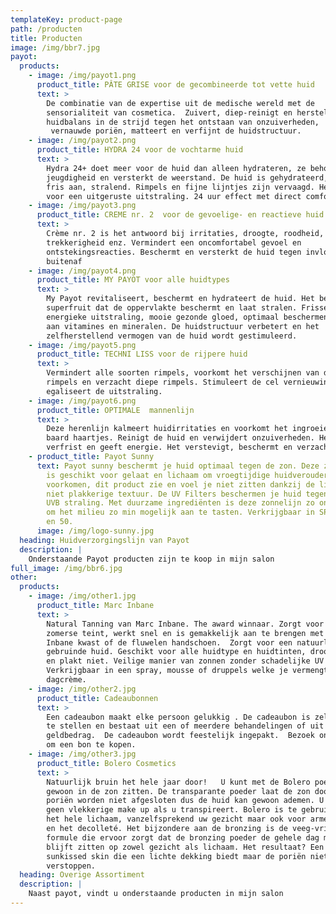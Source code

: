 ```yaml
---
templateKey: product-page
path: /producten
title: Producten
image: /img/bbr7.jpg
payot:
  products:
    - image: /img/payot1.png
      product_title: PÂTE GRISE voor de gecombineerde tot vette huid
      text: >
        De combinatie van de expertise uit de medische wereld met de
        sensorialiteit van cosmetica.  Zuivert, diep-reinigt en herstelt de
        huidbalans in de strijd tegen het ontstaan van onzuiverheden,
         vernauwde poriën, matteert en verfijnt de huidstructuur.
    - image: /img/payot2.png
      product_title: HYDRA 24 voor de vochtarme huid
      text: >
        Hydra 24+ doet meer voor de huid dan alleen hydrateren, ze behoudt haar
        jeugdigheid en versterkt de weerstand. De huid is gehydrateerd, voelt
        fris aan, stralend. Rimpels en fijne lijntjes zijn vervaagd. Het zorgt
        voor een uitgeruste uitstraling. 24 uur effect met direct comfort!
    - image: /img/payot3.png
      product_title: CREME nr. 2  voor de gevoelige- en reactieve huid
      text: >
        Crème nr. 2 is het antwoord bij irritaties, droogte, roodheid,
        trekkerigheid enz. Vermindert een oncomfortabel gevoel en
        ontstekingsreacties. Beschermt en versterkt de huid tegen invloeden van
        buitenaf
    - image: /img/payot4.png
      product_title: MY PAYOT voor alle huidtypes
      text: >
        My Payot revitaliseert, beschermt en hydrateert de huid. Het bevat
        superfruit dat de oppervlakte beschermt en laat stralen. Frisse
        energieke uitstraling, mooie gezonde gloed, optimaal beschermend. Rijk
        aan vitamines en mineralen. De huidstructuur verbetert en het
        zelfherstellend vermogen van de huid wordt gestimuleerd.
    - image: /img/payot5.png
      product_title: TECHNI LISS voor de rijpere huid
      text: >
        Vermindert alle soorten rimpels, voorkomt het verschijnen van de eerste
        rimpels en verzacht diepe rimpels. Stimuleert de cel vernieuwing en
        egaliseert de uitstraling.
    - image: /img/payot6.png
      product_title: OPTIMALE  mannenlijn
      text: >
        Deze herenlijn kalmeert huidirritaties en voorkomt het ingroeien van
        baard haartjes. Reinigt de huid en verwijdert onzuiverheden. Het
        verfrist en geeft energie. Het verstevigt, beschermt en verzacht.      
    - product_title: Payot Sunny
      text: Payot sunny beschermt je huid optimaal tegen de zon. Deze zonnebrand crème
        is geschikt voor gelaat en lichaam om vroegtijdige huidveroudering te
        voorkomen, dit product zie en voel je niet zitten dankzij de lichte en
        niet plakkerige textuur. De UV Filters beschermen je huid tegen UVA en
        UVB straling. Met duurzame ingrediënten is deze zonnelijn zo ontwikkeld
        om het milieu zo min mogelijk aan te tasten. Verkrijgbaar in SPF 15, 30
        en 50.
      image: /img/logo-sunny.jpg
  heading: Huidverzorgingslijn van Payot
  description: |
    Onderstaande Payot producten zijn te koop in mijn salon
full_image: /img/bbr6.jpg
other:
  products:
    - image: /img/other1.jpg
      product_title: Marc Inbane
      text: >
        Natural Tanning van Marc Inbane. The award winnaar. Zorgt voor een
        zomerse teint, werkt snel en is gemakkelijk aan te brengen met de Marc
        Inbane kwast of de fluwelen handschoen.  Zorgt voor een natuurlijke
        gebruinde huid. Geschikt voor alle huidtype en huidtinten, droogt snel
        en plakt niet. Veilige manier van zonnen zonder schadelijke UV stralen.
        Verkrijgbaar in een spray, mousse of druppels welke je vermengt met je
        dagcrème.
    - image: /img/other2.jpg
      product_title: Cadeaubonnen
      text: >
        Een cadeaubon maakt elke persoon gelukkig . De cadeaubon is zelf samen
        te stellen en bestaat uit een of meerdere behandelingen of uit een
        geldbedrag.  De cadeaubon wordt feestelijk ingepakt.  Bezoek onze salon
        om een bon te kopen.
    - image: /img/other3.jpg
      product_title: Bolero Cosmetics
      text: >
        Natuurlijk bruin het hele jaar door!   U kunt met de Bolero poeder
        gewoon in de zon zitten. De transparante poeder laat de zon door. De
        poriën worden niet afgesloten dus de huid kan gewoon ademen. U krijgt
        geen vlekkerige make up als u transpireert. Bolero is te gebruiken voor
        het hele lichaam, vanzelfsprekend uw gezicht maar ook voor armen, benen
        en het decolleté. Het bijzondere aan de bronzing is de veeg-vrije
        formule die ervoor zorgt dat de bronzing poeder de gehele dag mooi
        blijft zitten op zowel gezicht als lichaam. Het resultaat? Een stralende
        sunkissed skin die een lichte dekking biedt maar de poriën niet doet
        verstoppen. 
  heading: Overige Assortiment
  description: |
    Naast payot, vindt u onderstaande producten in mijn salon
---
```


